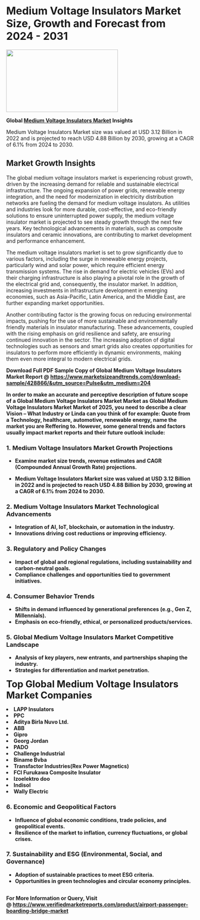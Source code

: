 <H1>Medium Voltage Insulators Market Size, Growth and Forecast from 2024 - 2031</H1><img class="aligncenter size-medium wp-image-584254" src="https://thirdeyenews.in/wp-content/uploads/2024/09/Global-Market-Research-300x168.jpeg" alt="" width="300" height="168" /><p><strong>Global&nbsp;<a href="https://www.marketsizeandtrends.com/download-sample/428866/&amp;utm_source=Pulse&amp;utm_medium=204">Medium Voltage Insulators Market</a> Insights</strong></p><p>Medium Voltage Insulators Market size was valued at USD 3.12 Billion in 2022 and is projected to reach USD 4.88 Billion by 2030, growing at a CAGR of 6.1% from 2024 to 2030.</p><p><h2>Market Growth Insights</h2> <p>The global medium voltage insulators market is experiencing robust growth, driven by the increasing demand for reliable and sustainable electrical infrastructure. The ongoing expansion of power grids, renewable energy integration, and the need for modernization in electricity distribution networks are fueling the demand for medium voltage insulators. As utilities and industries look for more durable, cost-effective, and eco-friendly solutions to ensure uninterrupted power supply, the medium voltage insulator market is projected to see steady growth through the next few years. Key technological advancements in materials, such as composite insulators and ceramic innovations, are contributing to market development and performance enhancement.</p> <p><strong></strong></p> <p>The medium voltage insulators market is set to grow significantly due to various factors, including the surge in renewable energy projects, particularly wind and solar power, which require efficient energy transmission systems. The rise in demand for electric vehicles (EVs) and their charging infrastructure is also playing a pivotal role in the growth of the electrical grid and, consequently, the insulator market. In addition, increasing investments in infrastructure development in emerging economies, such as Asia-Pacific, Latin America, and the Middle East, are further expanding market opportunities.</p> <p>Another contributing factor is the growing focus on reducing environmental impacts, pushing for the use of more sustainable and environmentally friendly materials in insulator manufacturing. These advancements, coupled with the rising emphasis on grid resilience and safety, are ensuring continued innovation in the sector. The increasing adoption of digital technologies such as sensors and smart grids also creates opportunities for insulators to perform more efficiently in dynamic environments, making them even more integral to modern electrical grids.</p> <p><strong></p><p><span class=""><strong>Download Full PDF Sample Copy of Global Medium Voltage Insulators Market Report</strong> @ <a href="https://www.marketsizeandtrends.com/download-sample/428866/&amp;utm_source=Pulse&amp;utm_medium=204" target="_blank">https://www.marketsizeandtrends.com/download-sample/428866/&amp;utm_source=Pulse&amp;utm_medium=204</a></span></p><p>In order to make an accurate and perceptive description of future scope of a Global&nbsp;Medium Voltage Insulators Market Market as Global&nbsp;Medium Voltage Insulators Market Market of 2025, you need to describe a clear Vision &ndash; What Industry or Linda can you think of for example: Quote from a Technology, healthcare, automotive, renewable energy, name the market you are Reffering to. However, some general trends and factors usually impact market reports and their future outlook include:</p><h3>1.&nbsp;<strong>Medium Voltage Insulators Market Growth Projections</strong></h3><ul><li>Examine market size trends, revenue estimates and CAGR (Compounded Annual Growth Rate) projections.</li><li><p>Medium Voltage Insulators Market size was valued at USD 3.12 Billion in 2022 and is projected to reach USD 4.88 Billion by 2030, growing at a CAGR of 6.1% from 2024 to 2030.</p></li></ul><h3>2.&nbsp;<strong>Medium Voltage Insulators Market Technological Advancements</strong></h3><ul><li>Integration of AI, IoT, blockchain, or automation in the industry.</li><li>Innovations driving cost reductions or improving efficiency.</li></ul><h3>3.&nbsp;<strong>Regulatory and Policy Changes</strong></h3><ul><li>Impact of global and regional regulations, including sustainability and carbon-neutral goals.</li><li>Compliance challenges and opportunities tied to government initiatives.</li></ul><h3>4.&nbsp;<strong>Consumer Behavior Trends</strong></h3><ul><li>Shifts in demand influenced by generational preferences (e.g., Gen Z, Millennials).</li><li>Emphasis on eco-friendly, ethical, or personalized products/services.</li></ul><h3>5.&nbsp;<strong>Global Medium Voltage Insulators Market Competitive Landscape</strong></h3><ul><li>Analysis of key players, new entrants, and partnerships shaping the industry.</li><li>Strategies for differentiation and market penetration.</li></ul><p data-pm-slice="1 1 []"><span style="color: inherit; font-family: inherit; font-size: 25px;">Top Global Medium Voltage Insulators Market Companies</span></p><div class="" data-test-id=""><p><li>LAPP Insulators</li><li> PPC</li><li> Aditya Birla Nuvo Ltd.</li><li> ABB</li><li> Gipro</li><li> Georg Jordan</li><li> PADO</li><li> Challenge Industrial</li><li> Biname Bvba</li><li> Transfactor Industries(Rex Power Magnetics)</li><li> FCI Furukawa Composite Insulator</li><li> Izoelektro doo</li><li> Indisol</li><li> Wally Electric</li></p></div><h3>6.&nbsp;<strong>Economic and Geopolitical Factors</strong></h3><ul><li>Influence of global economic conditions, trade policies, and geopolitical events.</li><li>Resilience of the market to inflation, currency fluctuations, or global crises.</li></ul><h3>7.&nbsp;<strong>Sustainability and ESG (Environmental, Social, and Governance)</strong></h3><ul><li>Adoption of sustainable practices to meet ESG criteria.</li><li>Opportunities in green technologies and circular economy principles.</li></ul><h2><strong style="font-size: 14px;">For More Information or Query, Visit @&nbsp;</strong><a style="background-color: #ffffff; font-size: 14px;" href="https://www.marketsizeandtrends.com/report/medium-voltage-insulators-market/" target="_blank">https://www.verifiedmarketreports.com/product/airport-passenger-boarding-bridge-market</a></h2>
